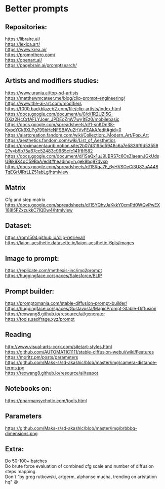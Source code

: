 # Better prompts

## Repositories:  
https://libraire.ai/  
https://lexica.art/  
https://www.krea.ai/   
https://prompthero.com/   
https://openart.ai/   
https://pagebrain.ai/promptsearch/        

## Artists and modifiers studies:  
https://www.urania.ai/top-sd-artists  
https://matthewmcateer.me/blog/clip-prompt-engineering/  
https://www.the-ai-art.com/modifiers  
https://f000.backblazeb2.com/file/clip-artists/index.html  
https://docs.google.com/document/u/0/d/1R2UZi5G-DXiz2HcCrfAFLYJoer_JPDEoZmV7wy1tEz0/mobilebasic    
https://docs.google.com/spreadsheets/d/1-snKDn38-KypoYCk9XLPg799bHcNFSBAVu2HVvFEAkA/edit#gid=0    
https://aiartcreation.fandom.com/wiki/Collection:_Modern_Art/Pop_Art    
https://aesthetics.fandom.com/wiki/List_of_Aesthetics     
https://proximacentaurib.notion.site/2b07d3195d5948c6a7e5836f9d535592?v=b5b75a67cc52483c9965cfc141f6f582     
https://docs.google.com/document/d/1SaQx1uJ9LBRS7c6OsZIaeanJGkUdsUBjk9X4dC59BaA/edit#heading=h.gek9bq974vxp    
https://docs.google.com/spreadsheets/d/1SRqJ7F_6yHVSOeCi3U82aA448TqEGrUlRrLLZ51abLg/htmlview     

## Matrix
Cfg and step matrix    
https://docs.google.com/spreadsheets/d/1SYQhyJaKkkY0cmPd0WQvPwEX188l5FZxzukkC7IQDw4/htmlview    

## Dataset:  
https://rom1504.github.io/clip-retrieval/  
https://laion-aesthetic.datasette.io/laion-aesthetic-6pls/images  

## Image to prompt:  
https://replicate.com/methexis-inc/img2prompt  
https://huggingface.co/spaces/Salesforce/BLIP  

## Prompt builder:  
https://promptomania.com/stable-diffusion-prompt-builder/  
https://huggingface.co/spaces/Gustavosta/MagicPrompt-Stable-Diffusion  
https://rexwang8.github.io/resource/ai/generator   
https://tools.saxifrage.xyz/prompt     

## Reading    
http://www.visual-arts-cork.com/site/art-styles.html     
https://github.com/AUTOMATIC1111/stable-diffusion-webui/wiki/Features    
https://moritz.pm/posts/parameters    
https://github.com/Maks-s/sd-akashic/blob/master/img/camera-distance-terms.jpg     
https://rexwang8.github.io/resource/ai/teapot     

## Notebooks on:  
https://pharmapsychotic.com/tools.html  

## Parameters
https://github.com/Maks-s/sd-akashic/blob/master/img/brbbbq-dimensions.png     

## Extra:  
Do 50-100+ batches  
Do brute force evaluation of combined cfg scale and number of diffusion steps mapping.   
Don't "by greg rutkowski, artgerm, alphonse mucha, trending on artstation hq" 😆  

